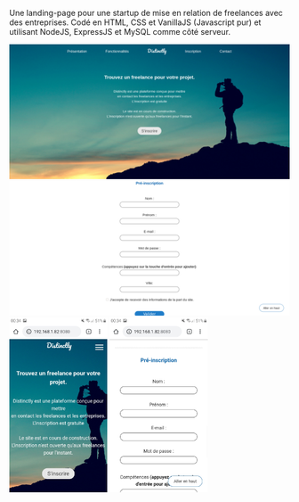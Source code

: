 Une landing-page pour une startup de mise en relation de freelances avec des entreprises.
Codé en HTML, CSS et VanillaJS (Javascript pur) et utilisant NodeJS, ExpressJS et MySQL comme côté serveur.

<img src="screenshots/distinctly1.jpg" alt=""/>

<img src="screenshots/distinctly2.png" alt=""/>

<img width="35%" src="screenshots/distinctly3.jpeg" alt=""/>
<img width="35%" src="screenshots/distinctly4.jpeg" alt=""/>

